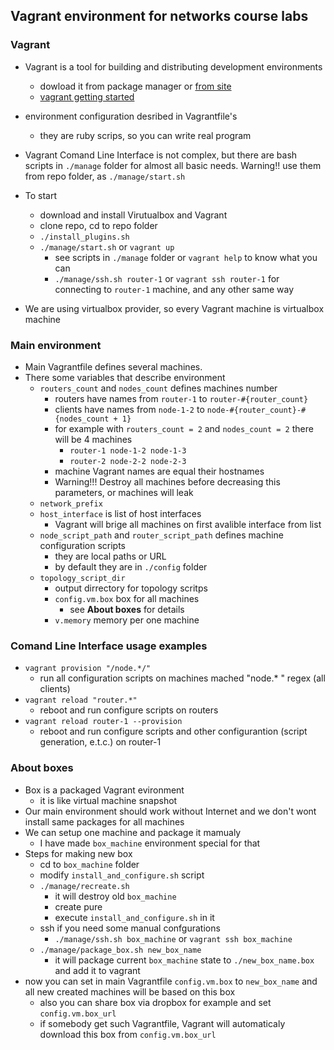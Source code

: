 ## Vagrant environment for networks course labs
### Vagrant
* Vagrant is a tool for building and distributing development environments
	* dowload it from package manager or [from site](https://www.vagrantup.com/downloads.html)
	* [vagrant getting started](https://www.vagrantup.com/docs/getting-started/)
* environment configuration desribed in Vagrantfile's
	* they are ruby scrips, so you can write real program 
* Vagrant Comand Line Interface is not complex, but there are bash scripts in `./manage` folder for almost all basic needs. Warning!! use them from repo folder, as `./manage/start.sh`

* To start 
  * download and install Virutualbox and Vagrant
  * clone repo, cd to repo folder 
  * `./install_plugins.sh`
  * `./manage/start.sh` or `vagrant up`
	* see scripts in `./manage` folder or `vagrant help` to know what you can
	* `./manage/ssh.sh router-1` or `vagrant ssh router-1` for connecting to `router-1` machine, and any other same way
* We are using virtualbox provider, so every Vagrant machine is virtualbox machine

	
### Main environment 
* Main Vagrantfile defines several machines.
* There some variables that describe environment
	* `routers_count` and `nodes_count` defines machines number
		* routers have names from `router-1` to `router-#{router_count}`
		* clients have names from `node-1-2` to `node-#{router_count}-#{nodes_count + 1}`
		* for example with `routers_count = 2` and `nodes_count = 2` there will be 4 machines
			* `router-1 node-1-2 node-1-3`
			* `router-2 node-2-2 node-2-3`
		* machine Vagrant names are equal their hostnames
		* Warning!!! Destroy all machines before decreasing this parameters, or machines will leak
	* `network_prefix` 
	* `host_interface` is list of host interfaces
		* Vagrant will brige all machines on first avalible interface from list
	*   `node_script_path`  and `router_script_path` defines machine configuration scripts
		* they are local paths or URL
		* by default they are in `./config` folder
  * `topology_script_dir`
    * output dirrectory for topology scritps
	* `config.vm.box` box for all machines
		*  see **About boxes** for details
	* `v.memory` memory per one machine

### Comand Line Interface usage examples
* `vagrant provision "/node.*/"`
  * run all configuration scripts on machines mached "node.\* " regex (all clients)
* `vagrant reload "router.*"`
  * reboot and run configure scripts on routers
* `vagrant reload router-1 --provision`
  * reboot and run configure scripts and other configurantion (script generation, e.t.c.) on router-1

### About boxes

* Box is a packaged Vagrant evironment
	* it is like virtual machine snapshot
* Our main environment should work without Internet and we don't wont install same packages for all machines
* We can setup one machine and package it mamualy
	* I have made `box_machine` environment special for that
* Steps for making new box
	* cd to `box_machine` folder
	* modify `install_and_configure.sh` script
	* `./manage/recreate.sh`
		* it will destroy old `box_machine`
		* create pure
		* execute `install_and_configure.sh` in it
	* ssh if you need some manual confgurations
		* `./manage/ssh.sh box_machine` or `vagrant ssh box_machine`
	* `./manage/package_box.sh new_box_name` 
		* it will package current `box_machine` state to `./new_box_name.box` and add it to vagrant
* now you can set in main Vagrantfile `config.vm.box` to `new_box_name` and all new created machines will be based on this box
	* also you can share box via dropbox for example and set `config.vm.box_url`
	* if somebody get such Vagrantfile, Vagrant will automaticaly download this box from `config.vm.box_url`


